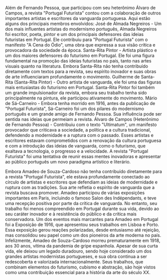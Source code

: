 Além de Fernando Pessoa, que participou com seu heterônimo Álvaro de Campos, a revista "Portugal Futurista" contou com a
colaboração de outros importantes artistas e escritores da vanguarda portuguesa. Aqui estão alguns dos principais membros envolvidos:
José de Almada Negreiros - Um dos mais influentes artistas do modernismo português, Almada Negreiros foi escritor, poeta, 
pintor e um dos principais defensores das ideias futuristas em Portugal. Ele contribuiu para "Portugal Futurista" com o 
manifesto "A Cena do Ódio", uma obra que expressa a sua visão crítica e provocadora da sociedade da época. 
Santa-Rita Pintor - Artista plástico e um dos maiores defensores do futurismo em Portugal. Ele foi uma figura fundamental
na promoção das ideias futuristas no país, tanto nas artes visuais quanto na literatura. Embora Santa-Rita não tenha 
contribuído diretamente com textos para a revista, seu espírito inovador e suas obras de arte influenciaram profundamente o movimento.
Guilherme de Santa-Rita (Santa-Rita Pintor) - Outro artista de vanguarda, ele foi uma das figuras mais entusiastas do 
futurismo em Portugal. Santa-Rita Pintor foi também um grande impulsionador da revista, embora seu trabalho tenha sido 
principalmente na pintura, ele participou ativamente do movimento.
Mário de Sá-Carneiro - Embora tenha morrido em 1916, antes da publicação de "Portugal Futurista", Sá-Carneiro foi um 
dos pilares do modernismo português e um grande amigo de Fernando Pessoa. Sua influência pode ser sentida nas ideias que
permeiam a revista. Álvaro de Campos (Heterônimo de Fernando Pessoa) - Contribuiu com o texto "Ultimatum", um manifesto 
provocador que criticava a sociedade, a política e a cultura tradicional, defendendo a modernidade e a ruptura com o passado.
Esses artistas e escritores estavam comprometidos com a renovação da cultura portuguesa e com a introdução das ideias de 
vanguarda, como o futurismo, que exaltava a tecnologia, o progresso e a velocidade. A revista "Portugal Futurista" foi 
uma tentativa de reunir essas mentes inovadoras e apresentar ao público português um novo paradigma artístico e literário.

Embora Amadeo de Souza-Cardoso não tenha contribuído diretamente para a revista "Portugal Futurista", ele estava 
profundamente conectado ao círculo de artistas e escritores que defendiam as ideias de modernidade e ruptura com as 
tradições. Sua arte refletia o espírito de vanguarda que a revista buscava promover.
Amadeo participou de várias exposições importantes em Paris, incluindo o famoso Salon des Indépendants, e teve uma 
recepção positiva por parte da crítica de vanguarda. No entanto, seu trabalho foi menos compreendido em Portugal durante
sua vida, devido ao seu caráter inovador e à resistência do público e da crítica mais conservadora.
Um dos eventos mais marcantes para Amadeo em Portugal foi a Exposição de 1916, que apresentou seus trabalhos em Lisboa 
e Porto. Essa exposição gerou reações polarizadas, desde entusiasmo até rejeição, mas consolidou seu papel como um dos 
pioneiros da arte moderna no país.
Infelizmente, Amadeo de Souza-Cardoso morreu prematuramente em 1918, aos 30 anos, vítima da pandemia de gripe espanhola. 
Apesar de sua curta vida, ele deixou um legado duradouro, sendo hoje considerado um dos grandes artistas modernistas 
portugueses, e sua obra continua a ser redescoberta e valorizada internacionalmente.
Seus trabalhos, que combinam elementos do futurismo, cubismo e abstração, são hoje vistos como uma contribuição essencial
para a história da arte do século XX.
